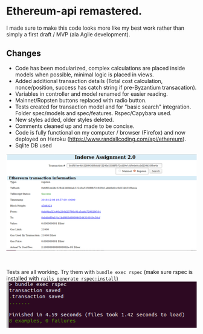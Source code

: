 # Ethereum-api remastered.  

I made sure to make this code looks more like my best work rather than simply a first draft / MVP (ala Agile development).  

## Changes
* Code has been modularized, complex calculations are placed inside models when possible, minimal logic is placed in views.  
* Added additional transaction details (Total cost calculation, nonce/position, success has catch string if pre-Byzantium transacation).
* Variables in controller and model renamed for easier reading.  
* Mainnet/Ropsten buttons replaced with radio button. 
* Tests created for transaction model and for "basic search" integration.  Folder spec/models and spec/features.  Rspec/Capybara used.  
* New styles added, older styles deleted.
* Comments cleaned up and made to be concise.
* Code is fully functional on my computer / browser (Firefox) and now deployed on Heroku (https://www.randallcoding.com/api/ethereum).
* Sqlite DB used 

![alt Image example](https://raw.githubusercontent.com/Randall-Coding/Showcase/master/app/assets/images/ethereum1.png)

<br>

Tests are all working.  Try them with `bundle exec rspec` (make sure rspec is installed with `rails generate rspec:install`)
![alt Test suite example](https://raw.githubusercontent.com/Randall-Coding/Showcase/master/app/assets/images/ethereum_tests.png)
